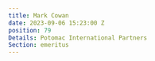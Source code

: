 ```yaml
---
title: Mark Cowan
date: 2023-09-06 15:23:00 Z
position: 79
Details: Potomac International Partners
Section: emeritus
---
```


